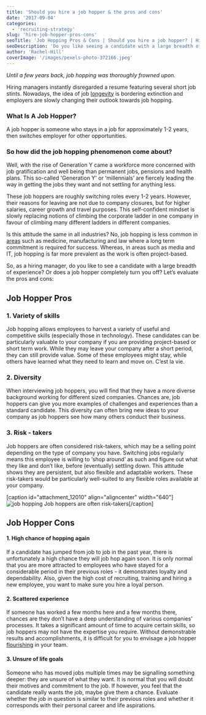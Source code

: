 ```yaml
---
title: 'Should you hire a job hopper & the pros and cons'
date: '2017-09-04'
categories:
  - 'recruiting-strategy'
slug: 'hire-job-hopper-pros-cons'
seoTitle: 'Job Hopping Pros & Cons | Should you hire a job hopper? | HireHive'
seoDescription: 'Do you like seeing a candidate with a large breadth of experience or does job hopping completely turn you off? In this post we evaluate the pros and cons of job hopppers.'
author: 'Rachel-Hill'
coverImage: '/images/pexels-photo-372166.jpeg'
---
```


_Until a few years back, job hopping was thoroughly frowned upon._

Hiring managers instantly disregarded a resume featuring several short job stints. Nowadays, the idea of job [longevity](https://www.forbes.com/sites/jacquelynsmith/2013/03/08/the-pros-and-cons-of-job-hopping/#1cf9e87447be) is bordering extinction and employers are slowly changing their outlook towards job hopping.

### What Is A Job Hopper?

A job hopper is someone who stays in a job for approximately 1-2 years, then switches employer for other opportunities.

### So how did the job hopping phenomenon come about?

Well, with the rise of Generation Y came a workforce more concerned with job gratification and well being than permanent jobs, pensions and health plans. This so-called 'Generation Y' or ‘millennials’ are fiercely leading the way in getting the jobs they want and not settling for anything less.

These job hoppers are roughly switching roles every 1-2 years. However, their reasons for leaving are not due to company closures, but for higher salaries, career growth and travel purposes. This self-confident mindset is slowly replacing notions of climbing the corporate ladder in one company in favour of climbing many different ladders in different companies.

Is this attitude the same in all industries? No, job hopping is less common in [areas](https://www.goodcall.com/career/job-hopping/#section3) such as medicine, manufacturing and law where a long term commitment is required for success. Whereas, in areas such as media and IT, job hopping is far more prevalent as the work is often project-based.

So, as a hiring manager, do you like to see a candidate with a large breadth of experience? Or does a job hopper completely turn you off? Let’s evaluate the pros and cons:

## **Job Hopper Pros**

### **1\. Variety of skills**

Job hopping allows employees to harvest a variety of useful and competitive skills (especially those in technology). These candidates can be particularly valuable to your company if you are providing project-based or short term work. While they may leave your company after a short period, they can still provide value. Some of these employees might stay, while others have learned what they need to learn and move on. C’est la vie.

### **2\. Diversity**

When interviewing job hoppers, you will find that they have a more diverse background working for different sized companies. Chances are, job hoppers can give you more examples of challenges and experiences than a standard candidate. This diversity can often bring new ideas to your company as job hoppers see how many others conduct their business.

### **3\. Risk - takers**

Job hoppers are often considered risk-takers, which may be a selling point depending on the type of company you have. Switching jobs regularly means this employee is willing to ‘shop around’ as such and figure out what they like and don’t like, before (eventually) settling down. This attitude shows they are persistent, but also flexible and adaptable workers. These risk-takers would be particularly well-suited to any flexible roles available at your company.

\[caption id="attachment_12010" align="aligncenter" width="640"\]![job hopping](/images/pexels-photo-372098.jpeg) Job hoppers are often risk-takers\[/caption\]

## **Job Hopper Cons**

#### **1\. High chance of hopping again**

If a candidate has jumped from job to job in the past year, there is unfortunately a high chance they will job hop again soon. It is only normal that you are more attracted to employees who have stayed for a considerable period in their previous roles - it demonstrates loyalty and dependability. Also, given the high cost of recruiting, training and hiring a new employee, you want to make sure you hire a loyal person.

#### **2\. Scattered experience**

If someone has worked a few months here and a few months there, chances are they don’t have a deep understanding of various companies’ processes. It takes a significant amount of time to acquire certain skills, so job hoppers may not have the expertise you require. Without demonstrable results and accomplishments, it is difficult for you to envisage a job hopper [flourishing](http://blog.recruitifi.com/the-pros-and-cons-of-recruiting-job-hoppers) in your team.

#### **3\. Unsure of life goals**

Someone who has moved jobs multiple times may be signalling something deeper: they are unsure of what they want. It is normal that you will doubt their motives and commitment to the job. If however, you feel that the candidate really wants the job, maybe give them a chance. Evaluate whether the job in question is similar to their previous roles and whether it corresponds with their personal career and life aspirations.
